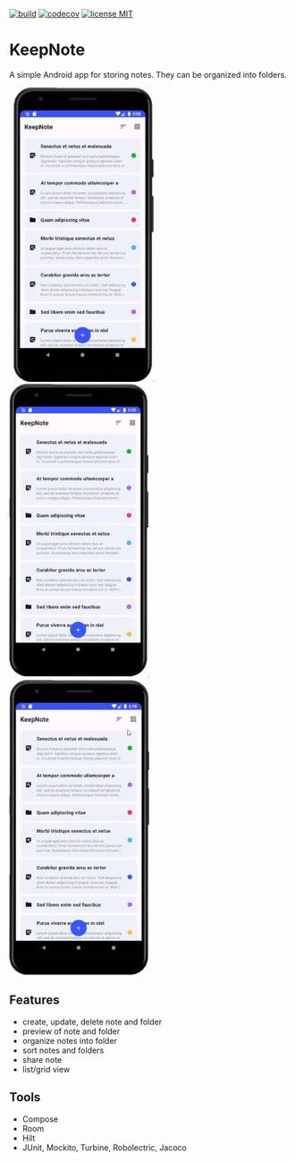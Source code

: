 <a href="https://github.com/gzaber/KeepNote/actions"><img src="https://img.shields.io/github/actions/workflow/status/gzaber/KeepNote/android.yml" alt="build"></a>
<a href="https://codecov.io/gh/gzaber/KeepNote"><img src="https://codecov.io/gh/gzaber/KeepNote/branch/master/graph/badge.svg" alt="codecov"></a>
<a href="https://opensource.org/licenses/MIT"><img src="https://img.shields.io/github/license/gzaber/KeepNote" alt="license MIT"></a>

# KeepNote

A simple Android app for storing notes. They can be organized into folders.

&nbsp;
[<img alt="video 1" width="250px" src=".recordings/rec1.gif" />](.recordings/rec1.gif)
&nbsp;
[<img alt="video 2" width="250px" src=".recordings/rec2.gif" />](.recordings/rec2.gif)
&nbsp;
[<img alt="video 3" width="250px" src=".recordings/rec3.gif" />](.recordings/rec3.gif)

## Features

- create, update, delete note and folder
- preview of note and folder
- organize notes into folder
- sort notes and folders
- share note
- list/grid view

## Tools

- Compose
- Room 
- Hilt
- JUnit, Mockito, Turbine, Robolectric, Jacoco

